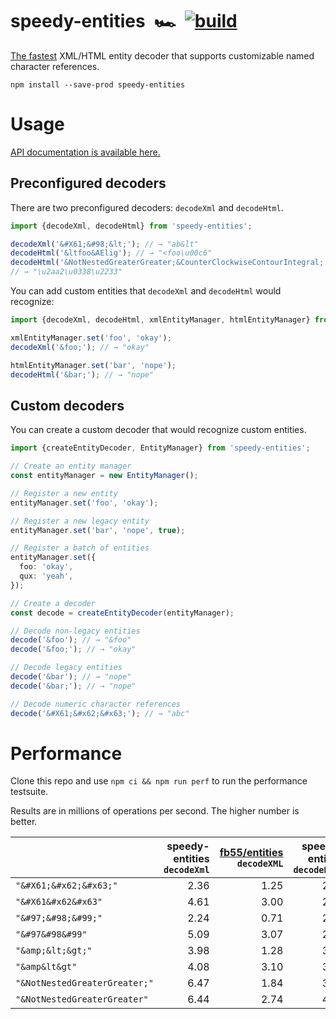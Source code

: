 # speedy-entities&ensp;🏎&ensp;[![build](https://github.com/smikhalevski/speedy-entities/actions/workflows/master.yml/badge.svg?branch=master&event=push)](https://github.com/smikhalevski/speedy-entities/actions/workflows/master.yml)

[The fastest](#performance) XML/HTML entity decoder that supports customizable named character references.

```shell
npm install --save-prod speedy-entities
```

# Usage

[API documentation is available here.](https://smikhalevski.github.io/speedy-entities/)

## Preconfigured decoders

There are two preconfigured decoders: `decodeXml` and `decodeHtml`.

```ts
import {decodeXml, decodeHtml} from 'speedy-entities';

decodeXml('&#X61;&#98;&lt;'); // → "ab&lt"
decodeHtml('&ltfoo&AElig'); // → "<foo\u00c6"
decodeHtml('&NotNestedGreaterGreater;&CounterClockwiseContourIntegral;');
// → "\u2aa2\u0338\u2233"
```

You can add custom entities that `decodeXml` and `decodeHtml` would recognize:

```ts
import {decodeXml, decodeHtml, xmlEntityManager, htmlEntityManager} from 'speedy-entities';

xmlEntityManager.set('foo', 'okay');
decodeXml('&foo;'); // → "okay"

htmlEntityManager.set('bar', 'nope');
decodeHtml('&bar;'); // → "nope"
```

## Custom decoders

You can create a custom decoder that would recognize custom entities.

```ts
import {createEntityDecoder, EntityManager} from 'speedy-entities';

// Create an entity manager
const entityManager = new EntityManager();

// Register a new entity
entityManager.set('foo', 'okay');

// Register a new legacy entity
entityManager.set('bar', 'nope', true);

// Register a batch of entities
entityManager.set({
  foo: 'okay',
  qux: 'yeah',
});

// Create a decoder
const decode = createEntityDecoder(entityManager);

// Decode non-legacy entities
decode('&foo'); // → "&foo"
decode('&foo;'); // → "okay"

// Decode legacy entities
decode('&bar'); // → "nope"
decode('&bar;'); // → "nope"

// Decode numeric character references
decode('&#X61;&#x62;&#x63;'); // → "abc"
```

# Performance

Clone this repo and use `npm ci && npm run perf` to run the performance testsuite.

Results are in millions of operations per second. The higher number is better.

|  | speedy-entities <br/>`decodeXml` | [fb55/entities](https://github.com/fb55/entities) <br/>`decodeXML` | speedy-entities <br/>`decodeHtml` | [fb55/entities](https://github.com/fb55/entities) <br/>`decodeHTML` |
| ----------------------------- | ---: | ---: | ---: | ---: |
| `"&#X61;&#x62;&#x63;"`        | 2.36 | 1.25 | 2.29 | 0.88 |
| `"&#X61&#x62&#x63"`           | 4.61 | 3.00 | 2.39 | 0.72 |
| `"&#97;&#98;&#99;"`           | 2.24 | 0.71 | 2.25 | 0.92 |
| `"&#97&#98&#99"`              | 5.09 | 3.07 | 2.21 | 0.88 |
| `"&amp;&lt;&gt;"`             | 3.98 | 1.28 | 3.34 | 1.06 |
| `"&amp&lt&gt"`                | 4.08 | 3.10 | 3.46 | 1.02 |
| `"&NotNestedGreaterGreater;"` | 6.47 | 1.84 | 3.80 | 1.64 |
| `"&NotNestedGreaterGreater"`  | 6.44 | 2.74 | 4.00 | 2.41 |
